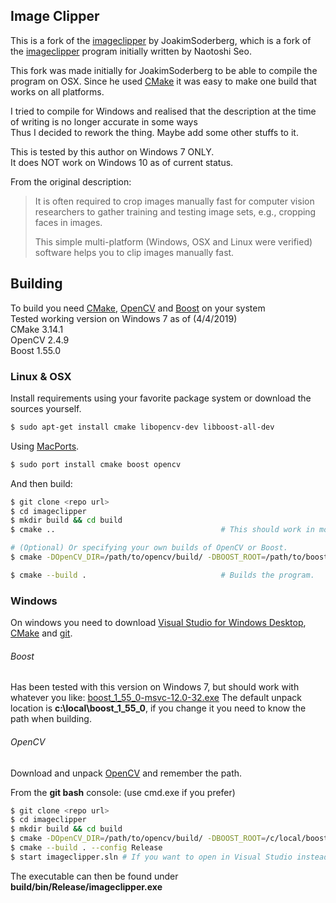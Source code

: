 Image Clipper
-------------

This is a fork of the [imageclipper](https://github.com/JoakimSoderberg/imageclipper)
by JoakimSoderberg,
which is a fork of the [imageclipper](https://code.google.com/p/imageclipper/)
program initially written by Naotoshi Seo.

This fork was made initially for JoakimSoderberg to be able to compile the program on OSX.
Since he used [CMake](http://www.cmake.org/) it was easy to make one build that
works on all platforms.

I tried to compile for Windows and realised that the description at the time of writing is no longer accurate in some ways
<br>Thus I decided to rework the thing. Maybe add some other stuffs to it.

<aside class="warning">
This is tested by this author on Windows 7 ONLY.<br>
  It does NOT work on Windows 10 as of current status.
</aside>

From the original description:

> It is often required to crop images manually fast for computer vision researchers
> to gather training and testing image sets, e.g., cropping faces in images.
>
> This simple multi-platform (Windows, OSX and Linux were verified) software helps
> you to clip images manually fast.

## Building

To build you need [CMake](http://www.cmake.org/), [OpenCV](http://opencv.org/) and [Boost](http://www.boost.org/)
on your system<br>
Tested working version on Windows 7 as of (4/4/2019)<br>
CMake 3.14.1<br>
OpenCV 2.4.9<br>
Boost 1.55.0

### Linux & OSX

Install requirements using your favorite package system or download the sources yourself.

```bash
$ sudo apt-get install cmake libopencv-dev libboost-all-dev
```

Using [MacPorts](http://www.macports.org/).

```bash
$ sudo port install cmake boost opencv
```

And then build:

```bash
$ git clone <repo url>
$ cd imageclipper
$ mkdir build && cd build
$ cmake ..                                     # This should work in most cases.

# (Optional) Or specifying your own builds of OpenCV or Boost.
$ cmake -DOpenCV_DIR=/path/to/opencv/build/ -DBOOST_ROOT=/path/to/boost ..

$ cmake --build .                              # Builds the program.
```

### Windows

On windows you need to download [Visual Studio for Windows Desktop](http://www.visualstudio.com/), [CMake](http://www.cmake.org/cmake/resources/software.html) and [git](http://git-scm.com/).

###### Boost

Has been tested with this version on Windows 7, but should work with whatever you like:
[boost_1_55_0-msvc-12.0-32.exe](http://sourceforge.net/projects/boost/files/boost-binaries/1.55.0-build2/)
The default unpack location is **c:\local\boost_1_55_0**, if you change it you need to know the path when building.

###### OpenCV

Download and unpack [OpenCV](http://opencv.org/downloads.html) and remember the path.

From the **git bash** console:
(use cmd.exe if you prefer)

```bash
$ git clone <repo url>
$ cd imageclipper
$ mkdir build && cd build
$ cmake -DOpenCV_DIR=/path/to/opencv/build/ -DBOOST_ROOT=/c/local/boost_1_55_0/ ..
$ cmake --build . --config Release 
$ start imageclipper.sln # If you want to open in Visual Studio instead.
```

The executable can then be found under **build/bin/Release/imageclipper.exe**
